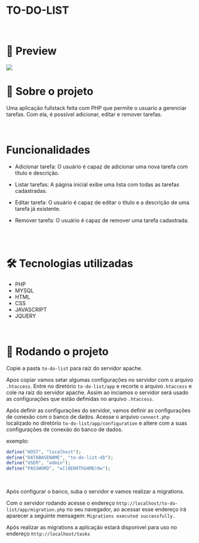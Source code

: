 

# TO-DO-LIST


<br>

# 🎨 Preview

<img src="./demo.gif">

<br>



# 📃 Sobre o projeto

Uma aplicação fullstack feita com PHP que permite o usuario a gerenciar tarefas. Com ela, é possível adicionar, editar e remover tarefas.

<br>

# Funcionalidades

- Adicionar tarefa: O usuário é capaz de adicionar uma nova tarefa com título e descrição.

- Listar tarefas: A página inicial exibe uma lista com todas as tarefas cadastradas.

- Editar tarefa: O usuário é capaz de editar o título e a descrição de uma tarefa já existente.

- Remover tarefa: O usuário é capaz de remover uma tarefa cadastrada.


<br><br>

# 🛠 Tecnologias utilizadas

-   PHP
-   MYSQL
-   HTML
-   CSS
-   JAVASCRIPT
-  JQUERY

<br>

# 🚀 Rodando o projeto

Copie a pasta `to-do-list` para raíz do servidor apache.

Apos copiar vamos setar algumas configurações no servidor com o arquivo `.htaccess`. Entre no diretório `to-do-list/app` e recorte o arquivo`.htaccess` e cole na raíz do servidor apache. Assim ao inciamos o servidor será usado as configurações que estão definidas no arquivo `.htaccess`.

Após definir as configurações do servidor, vamos definir as configurações de conexão com o banco de dados. Acesse o arquivo `connect.php` localizado no diretório `to-do-list/app/configuration` e altere com a suas configurações de conexão do banco de dados.

exemplo: 
```php
define("HOST", "localhost");
define("DATABASENAME", "to-do-list-db");
define("USER", "admin");
define("PASSWORD", "w[[8EN9ThU4MD)0w");
```
<br>

Após configurar o banco, suba o servidor e vamos realizar a migrations.

Com o servidor rodando acesse o endereço `http://localhost/to-do-list/app/migration.php` no seu navegador, ao acessar esse endereço irá aparecer a seguinte mensagem: `Migrations executed successfully.`


Após realizar as migrations a aplicação estará disponivel para uso no endereço `http://localhost/tasks`

<br>


